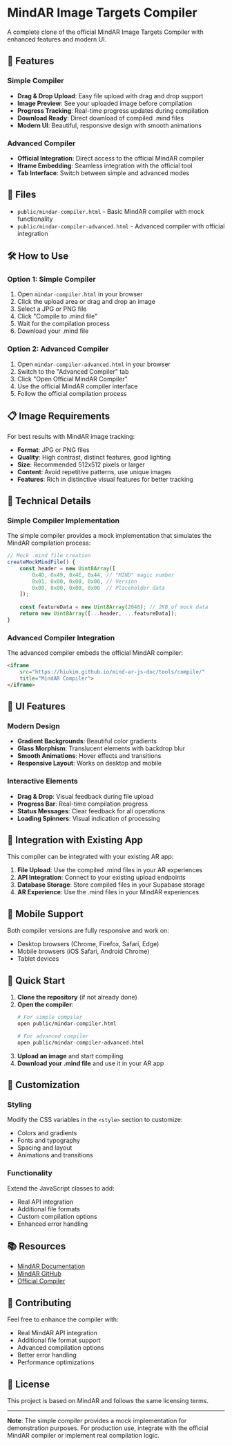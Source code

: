 # MindAR Image Targets Compiler

A complete clone of the official MindAR Image Targets Compiler with enhanced features and modern UI.

## 🚀 Features

### Simple Compiler
- **Drag & Drop Upload**: Easy file upload with drag and drop support
- **Image Preview**: See your uploaded image before compilation
- **Progress Tracking**: Real-time progress updates during compilation
- **Download Ready**: Direct download of compiled .mind files
- **Modern UI**: Beautiful, responsive design with smooth animations

### Advanced Compiler
- **Official Integration**: Direct access to the official MindAR compiler
- **Iframe Embedding**: Seamless integration with the official tool
- **Tab Interface**: Switch between simple and advanced modes

## 📁 Files

- `public/mindar-compiler.html` - Basic MindAR compiler with mock functionality
- `public/mindar-compiler-advanced.html` - Advanced compiler with official integration

## 🛠️ How to Use

### Option 1: Simple Compiler
1. Open `mindar-compiler.html` in your browser
2. Click the upload area or drag and drop an image
3. Select a JPG or PNG file
4. Click "Compile to .mind file"
5. Wait for the compilation process
6. Download your .mind file

### Option 2: Advanced Compiler
1. Open `mindar-compiler-advanced.html` in your browser
2. Switch to the "Advanced Compiler" tab
3. Click "Open Official MindAR Compiler"
4. Use the official MindAR compiler interface
5. Follow the official compilation process

## 📋 Image Requirements

For best results with MindAR image tracking:

- **Format**: JPG or PNG files
- **Quality**: High contrast, distinct features, good lighting
- **Size**: Recommended 512x512 pixels or larger
- **Content**: Avoid repetitive patterns, use unique images
- **Features**: Rich in distinctive visual features for better tracking

## 🔧 Technical Details

### Simple Compiler Implementation
The simple compiler provides a mock implementation that simulates the MindAR compilation process:

```javascript
// Mock .mind file creation
createMockMindFile() {
    const header = new Uint8Array([
        0x4D, 0x49, 0x4E, 0x44, // "MIND" magic number
        0x01, 0x00, 0x00, 0x00, // Version
        0x00, 0x00, 0x00, 0x00  // Placeholder data
    ]);
    
    const featureData = new Uint8Array(2048); // 2KB of mock data
    return new Uint8Array([...header, ...featureData]);
}
```

### Advanced Compiler Integration
The advanced compiler embeds the official MindAR compiler:

```html
<iframe 
    src="https://hiukim.github.io/mind-ar-js-doc/tools/compile/"
    title="MindAR Compiler">
</iframe>
```

## 🎨 UI Features

### Modern Design
- **Gradient Backgrounds**: Beautiful color gradients
- **Glass Morphism**: Translucent elements with backdrop blur
- **Smooth Animations**: Hover effects and transitions
- **Responsive Layout**: Works on desktop and mobile

### Interactive Elements
- **Drag & Drop**: Visual feedback during file upload
- **Progress Bar**: Real-time compilation progress
- **Status Messages**: Clear feedback for all operations
- **Loading Spinners**: Visual indication of processing

## 🔗 Integration with Existing App

This compiler can be integrated with your existing AR app:

1. **File Upload**: Use the compiled .mind files in your AR experiences
2. **API Integration**: Connect to your existing upload endpoints
3. **Database Storage**: Store compiled files in your Supabase storage
4. **AR Experience**: Use the .mind files in your MindAR experiences

## 📱 Mobile Support

Both compiler versions are fully responsive and work on:
- Desktop browsers (Chrome, Firefox, Safari, Edge)
- Mobile browsers (iOS Safari, Android Chrome)
- Tablet devices

## 🚀 Quick Start

1. **Clone the repository** (if not already done)
2. **Open the compiler**:
   ```bash
   # For simple compiler
   open public/mindar-compiler.html
   
   # For advanced compiler
   open public/mindar-compiler-advanced.html
   ```
3. **Upload an image** and start compiling
4. **Download your .mind file** and use it in your AR app

## 🔧 Customization

### Styling
Modify the CSS variables in the `<style>` section to customize:
- Colors and gradients
- Fonts and typography
- Spacing and layout
- Animations and transitions

### Functionality
Extend the JavaScript classes to add:
- Real API integration
- Additional file formats
- Custom compilation options
- Enhanced error handling

## 📚 Resources

- [MindAR Documentation](https://hiukim.github.io/mind-ar-js-doc/)
- [MindAR GitHub](https://github.com/hiukim/mind-ar-js)
- [Official Compiler](https://hiukim.github.io/mind-ar-js-doc/tools/compile/)

## 🤝 Contributing

Feel free to enhance the compiler with:
- Real MindAR API integration
- Additional file format support
- Advanced compilation options
- Better error handling
- Performance optimizations

## 📄 License

This project is based on MindAR and follows the same licensing terms.

---

**Note**: The simple compiler provides a mock implementation for demonstration purposes. For production use, integrate with the official MindAR compiler or implement real compilation logic. 